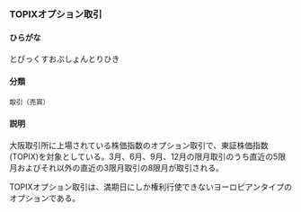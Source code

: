 <div style="display:none;">

## [あ行](securities-terms?id=あ行)
## [か行](securities-terms?id=か行)
## [さ行](securities-terms?id=さ行)
## [た行](securities-terms?id=た行)

</div>

### TOPIXオプション取引

#### ひらがな

とぴっくすおぷしょんとりひき

#### 分類

`取引（売買）`

#### 説明

大阪取引所に上場されている株価指数のオプション取引で、東証株価指数(TOPIX)を対象としている。3月、6月、9月、12月の限月取引のうち直近の5限月およびそれ以外の直近の3限月取引の8限月が取引される。
 
TOPIXオプション取引は、満期日にしか権利行使できないヨーロピアンタイプのオプションである。

<div style="display:none;">

## [な行](securities-terms?id=な行)
## [は行](securities-terms?id=は行)
## [ま行](securities-terms?id=ま行)
## [や行](securities-terms?id=や行)
## [ら行](securities-terms?id=ら行)
## [わ行](securities-terms?id=わ行)
## [英数字・記号](securities-terms?id=英数字・記号)

</div>

